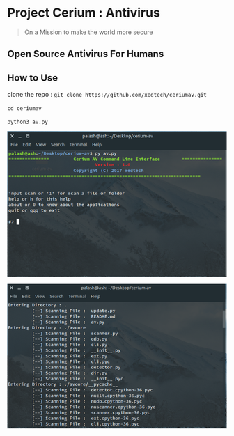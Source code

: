 # Project Cerium : Antivirus
> On a Mission to make the world more secure

## Open Source Antivirus For Humans


## How to Use
clone the repo : `git clone https://github.com/xedtech/ceriumav.git`

`cd ceriumav`

`python3 av.py`

![](img/a.png) 

![](img/b.png) 
